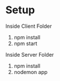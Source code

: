 # Setup
<p>Inside Client Folder</p>
<ol>
  <li>npm install</li>
  <li>npm start</li>
</ol>

<p>Inside Server Folder</p>
<ol>
  <li>npm install</li>
  <li>nodemon app</li>
</ol>
